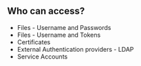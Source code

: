## Who can access?

- Files - Username and Passwords
- Files - Username and Tokens
- Certificates
- External Authentication providers - LDAP
- Service Accounts
